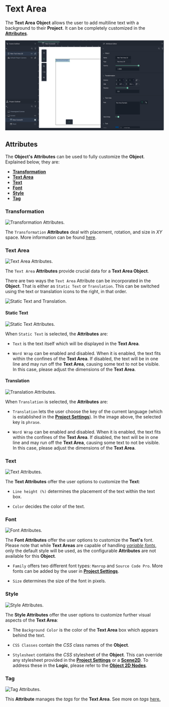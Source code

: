 # Text Area

The **Text Area** **Object** allows the user to add multiline text with a background to their **Project**. It can be completely customized in the [**Attributes**](textarea.md#attributes).

![Text Area.](../../../.gitbook/assets/textareaimage120241.png)


## Attributes

The **Object's** **Attributes** can be used to fully customize the **Object**. Explained below, they are:

* [**Transformation**](textarea.md#transformation)
* [**Text Area**](textarea.md#text-area)
* [**Text**](textarea.md#text)
* [**Font**](textarea.md#font)
* [**Style**](textarea.md#style)
* [**Tag**](textarea.md#tag)

### Transformation

![Transformation Attributes.](../../../.gitbook/assets/textareaimage220232.png)

The `Transformation` **Attributes** deal with placement, rotation, and size in *XY* space. More information can be found [here](../../attributes/common-attributes/transformation/README.md).

### Text Area

![Text Area Attributes.](../../../.gitbook/assets/textareatextareaatts20232.png)

The `Text Area` **Attributes** provide crucial data for a **Text Area Object**.

There are two ways the `Text Area` Attribute can be incorporated in the **Object**. That is either as `Static Text` or `Translation`. This can be switched using the text or translation icons to the right, in that order. 

![Static Text and Translation.](../../../.gitbook/assets/textvstranslation.png)

#### Static Text

![Static Text Attributes.](../../../.gitbook/assets/textareastatictext20241.png)

When `Static Text` is selected, the **Attributes** are:

* `Text` is the text itself which will be displayed in the **Text Area**. 

* `Word Wrap` can be enabled and disabled. When it is enabled, the text fits within the confines of the **Text Area**. If disabled, the text will be in one line and may run off the **Text Area**, causing some text to not be visible. In this case, please adjust the dimensions of the **Text Area**.

#### Translation

![Translation Attributes.](../../../.gitbook/assets/textareatranslation20241.png)

When `Translation` is selected, the **Attributes** are:

* `Translation` lets the user choose the key of the current language (which is established in the [**Project Settings**](../../../modules/project-settings/localization.md)). In the image above, the selected key is `phrase`.
 

* `Word Wrap` can be enabled and disabled. When it is enabled, the text fits within the confines of the **Text Area**. If disabled, the text will be in one line and may run off the **Text Area**, causing some text to not be visible. In this case, please adjust the dimensions of the **Text Area**.

### Text

![Text Attributes.](../../../.gitbook/assets/textareatextatts20232.png)
 
The **Text Attributes** offer the user options to customize the **Text**:

* `Line height (%)` determines the placement of the text within the text box. 

* `Color` decides the color of the text.

### Font

![Font Attributes.](../../../.gitbook/assets/textareafontatts20232.png)

The **Font Attributes** offer the user options to customize the **Text's** font. Please note that while **Text Areas** are capable of handling [*variable fonts*](../../../modules/project-settings/fonts.md#variable-fonts), only the default style will be used, as the configurable **Attributes** are not available for this **Object**.

* `Family` offers two different font types: `Manrop` and `Source Code Pro`. More fonts can be added by the user in [**Project Settings**](../../../modules/project-settings/fonts.md).

* `Size` determines the size of the font in pixels.

### Style 

![Style Attributes.](../../../.gitbook/assets/textareastyleatts20232.png)

The **Style Attributes** offer the user options to customize further visual aspects of the **Text Area**:

* The `Background Color` is the color of the **Text Area** box which appears behind the text. 

* `CSS Classes` contain the *CSS* class names of the **Object**. 

* `Stylesheet` contains the *CSS* stylesheet of the **Object**. This can override any stylesheet provided in the [**Project Settings**](../../../modules/project-settings/style.md) or a [**Scene2D**](../../project-objects/scene2d.md). To address these in the **Logic**, please refer to the [**Object 2D Nodes**](../../../toolbox/incari/object2d/README.md).

### Tag 

![Tag Attributes.](../../../.gitbook/assets/buttonattstag.png)

This **Attribute** manages the *tags* for the **Text Area**. See more on *tags* [here.](../../attributes/common-attributes/tag.md)
